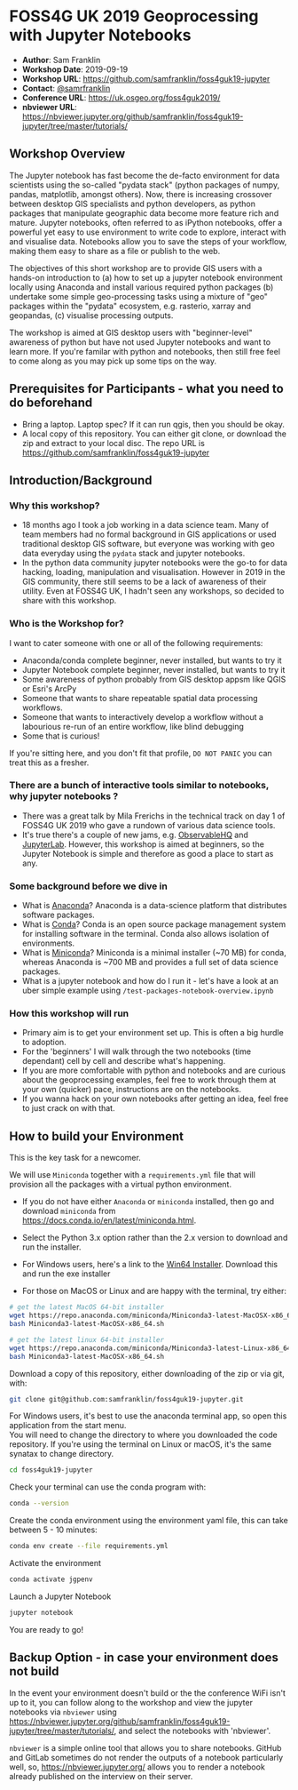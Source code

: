 # FOSS4G UK 2019 Geoprocessing with Jupyter Notebooks


* **Author**: Sam Franklin  
* **Workshop Date**: 2019-09-19 
* **Workshop URL**: https://github.com/samfranklin/foss4guk19-jupyter
* **Contact**: [@samrfranklin](https://twitter.com/samrfranklin)
* **Conference URL**: https://uk.osgeo.org/foss4guk2019/
* **nbviewer URL**: https://nbviewer.jupyter.org/github/samfranklin/foss4guk19-jupyter/tree/master/tutorials/

## Workshop Overview

The Jupyter notebook has fast become the de-facto environment for data scientists using the so-called "pydata stack" (python packages of numpy, pandas, matplotlib, amongst others). Now, there is increasing crossover between desktop GIS specialists and python developers, as python packages that manipulate geographic data become more feature rich and mature. Jupyter notebooks, often referred to as iPython notebooks, offer a powerful yet easy to use environment to write code to explore, interact with and visualise data. Notebooks allow you to save the steps of your workflow, making them easy to share as a file or publish to the web.

The objectives of this short workshop are to provide GIS users with a hands-on introduction to (a) how to set up a jupyter notebook environment locally using Anaconda and install various required python packages (b) undertake some simple geo-processing tasks using a mixture of "geo" packages within the "pydata" ecosystem, e.g. rasterio, xarray and geopandas, (c) visualise processing outputs.

The workshop is aimed at GIS desktop users with "beginner-level" awareness of python but have not used Jupyter notebooks and want to learn more. If you're familar with python and notebooks, then still free feel to come along as you may pick up some tips on the way.

## Prerequisites for Participants - what you need to do beforehand

* Bring a laptop. Laptop spec? If it can run qgis, then you should be okay.
* A local copy of this repository. You can either git clone, or download the zip and extract to your local disc. The repo URL is https://github.com/samfranklin/foss4guk19-jupyter
 
## Introduction/Background

### Why this workshop? 

* 18 months ago I took a job working in a data science team. Many of team members had no formal background in GIS applications or used traditional desktop GIS software, but everyone was working with geo data everyday using the `pydata` stack and jupyter notebooks.
* In the python data community jupyter notebooks were the go-to for data hacking, loading, manipulation and visualisation. However in 2019 in the GIS community, there still seems to be a lack of awareness of their utility. Even at FOSS4G UK, I hadn't seen any workshops, so decided to share with this workshop.

### Who is the Workshop for?

I want to cater someone with one or all of the following requirements:

* Anaconda/conda complete beginner, never installed, but wants to try it
* Jupyter Notebook complete beginner, never installed, but wants to try it
* Some awareness of python probably from GIS desktop appsm like QGIS or Esri's ArcPy
* Someone that wants to share repeatable spatial data processing workflows.
* Someone that wants to interactively develop a workflow without a labourious re-run of an entire workflow, like blind debugging
* Some that is curious!

If you're sitting here, and you don't fit that profile, `DO NOT PANIC` you can treat this as a fresher.

### There are a bunch of interactive tools similar to notebooks, why jupyter notebooks ?

* There was a great talk by Mila Frerichs in the technical track on day 1 of FOSS4G UK 2019 who gave a rundown of various data science tools.
* It's true there's a couple of new jams, e.g. [ObservableHQ](https://observablehq.com/) and [JupyterLab](https://jupyter.org/try). However, this workshop is aimed at beginners, so the Jupyter Notebook is simple and therefore as good a place to start as any.

### Some background before we dive in

* What is [Anaconda](https://anaconda.org/about)? Anaconda is a data-science platform that distributes software packages.
* What is [Conda](https://conda.io/en/latest/)? Conda is an open source package management system for installing software in the terminal. Conda also allows isolation of environments.
* What is [Miniconda](https://docs.conda.io/en/latest/miniconda.html)? Miniconda is a minimal installer (~70 MB) for conda, whereas Anaconda is ~700 MB and provides a full set of data science packages.
* What is a jupyter notebook and how do I run it - let's have a look at an uber simple example using `/test-packages-notebook-overview.ipynb`

### How this workshop will run

* Primary aim is to get your environment set up. This is often a big hurdle to adoption.
* For the 'beginners' I will walk through the two notebooks (time dependant) cell by cell and describe what's happening.
* If you are more comfortable with python and notebooks and are curious about the geoprocessing examples, feel free to work through them at your own (quicker) pace, instructions are on the notebooks.
* If you wanna hack on your own notebooks after getting an idea, feel free to just crack on with that.

## How to build your Environment

This is the key task for a newcomer.

We will use `Miniconda` together with a `requirements.yml` file that will provision all the packages with a virtual python environment.

* If you do not have either `Anaconda` or `miniconda` installed, then go and download `miniconda` from https://docs.conda.io/en/latest/miniconda.html.
* Select the Python 3.x option rather than the 2.x version to download and run the installer.


* For Windows users, here's a link to the [Win64 Installer](https://repo.anaconda.com/miniconda/Miniconda3-latest-Windows-x86_64.exe). Download this and run the exe installer

* For those on MacOS or Linux and are happy with the terminal, try either:

```bash
# get the latest MacOS 64-bit installer
wget https://repo.anaconda.com/miniconda/Miniconda3-latest-MacOSX-x86_64.sh
bash Miniconda3-latest-MacOSX-x86_64.sh
```

```bash
# get the latest linux 64-bit installer
wget https://repo.anaconda.com/miniconda/Miniconda3-latest-Linux-x86_64.sh
bash Miniconda3-latest-MacOSX-x86_64.sh
```

Download a copy of this repository, either downloading of the zip or via git, with:

```bash
git clone git@github.com:samfranklin/foss4guk19-jupyter.git
```

For Windows users, it's best to use the anaconda terminal app, so open this application from the start menu.  
You will need to change the directory to where you downloaded the code repository. If you're using the terminal on Linux or macOS, it's the same synatax to change directory.

```bash
cd foss4guk19-jupyter
```

Check your terminal can use the conda program with:

```bash
conda --version
```

Create the conda environment using the environment yaml file, this can take between 5 - 10 minutes:

```bash
conda env create --file requirements.yml
```

Activate the environment

```bash
conda activate jgpenv
```

Launch a Jupyter Notebook

```bash
jupyter notebook
```

You are ready to go!


## Backup Option - in case your environment does not build

In the event your environment doesn't build or the the conference WiFi isn't up to it, you can follow along to the workshop and view the jupyter notebooks via `nbviewer` using https://nbviewer.jupyter.org/github/samfranklin/foss4guk19-jupyter/tree/master/tutorials/, and select the notebooks with 'nbviewer'.

`nbviewer` is a simple online tool that allows you to share notebooks. GitHub and GitLab sometimes do not render the outputs of a notebook particularly well, so, https://nbviewer.jupyter.org/ allows you to render a notebook already published on the interview on their server.
